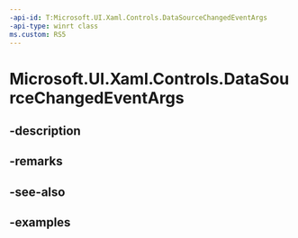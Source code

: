 ```yaml
---
-api-id: T:Microsoft.UI.Xaml.Controls.DataSourceChangedEventArgs
-api-type: winrt class
ms.custom: RS5
---
```


<!-- Class syntax.
public class DataSourceChangedEventArgs 
-->

# Microsoft.UI.Xaml.Controls.DataSourceChangedEventArgs

## -description

## -remarks

## -see-also

## -examples

